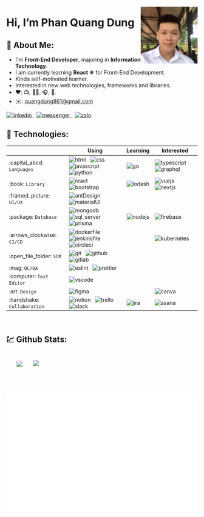 <img align="right"
src="./assets/avatar.jpg"
height="150px" width="150px" alt="Quang Dung avatar" title="Hi, nice to meet you! 🤖"/>

# Hi, I’m Phan Quang Dung

## :unicorn: About Me:

- I'm <b>Front-End Developer</b>, majoring in <b>Information Technology</b>.
- I am currently learning <b>React :atom_symbol:</b> for Front-End Development.
- Kinda self-motivated learner.
- Interested in new web technologies, frameworks and libraries.
- :heart:: :tv:, :man_technologist:, :headphones:, :badminton:.
- :envelope:: quangdung861@gmail.com

<a href="https://www.linkedin.com/in/phan-quang-dung-898476259/">
    <img src="https://cdn.jsdelivr.net/gh/devicons/devicon/icons/linkedin/linkedin-original.svg" height="32px" width="32px" alt="linkedin" title="My LinkedIn profile"/>
</a>
<!-- &nbsp;
<a href="https://twitter.com/duckymomo20012">
    <img src="https://user-images.githubusercontent.com/64480713/181669651-ecc731ff-a047-4ea0-9dab-9a6fd8478a4f.svg" height="32px" width="32px" alt="twitter" title="My Twitter account"/>
</a>
&nbsp;
<a href="https://t.me/duckymomo20012">
    <img src="https://user-images.githubusercontent.com/64480713/181579009-2851ced3-3ef9-4008-84c7-7f222c37c25b.svg" height="32px" width="32px" alt="telegram" title="My Telegram account"/>
</a>
&nbsp;
<a href="https://join.skype.com/invite/xabx5AI61PJc">
    <img src="https://user-images.githubusercontent.com/64480713/181579136-7ddffd39-476d-4212-af24-737ae02a7071.svg" height="32px" width="32px" alt="skype" title="My Skype account"/>
</a>
&nbsp;
<a href="https://discordapp.com/users/509778560224067605/">
    <img src="https://user-images.githubusercontent.com/64480713/181579318-2ce0865b-990a-43fd-a49a-2fb80df07164.svg" height="32px" width="32px" alt="discord" title="My Dicord account"/>
</a> -->
&nbsp;
<a href="https://m.me/quangdung861">
    <img src="https://upload.wikimedia.org/wikipedia/commons/thumb/b/be/Facebook_Messenger_logo_2020.svg/2048px-Facebook_Messenger_logo_2020.svg.png" height="32px" width="32px" alt="messenger" title="My Messenger account"/>
</a>
&nbsp;
<a href="http://zaloapp.com/qr/p/p7cwbci8b7i3">
    <img src="https://classic.vn/wp-content/uploads/2022/07/zalo-icon.png" height="32px" width="32px" alt="zalo" title="My Zalo account"/>
</a>

## :robot: Technologies:

<table>
    <thead>
        <tr>
            <th></th>
            <th>Using</th>
            <th>Learning</th>
            <th>Interested</th>
        </tr>
    </thead>
    <tbody>
        <tr>
            <td>:capital_abcd: <code>Languages</code></td>
            <td>
                <img src="https://cdn.jsdelivr.net/gh/devicons/devicon/icons/html5/html5-original.svg" height="32px" alt="html" title="HTML"/>
                &nbsp;
                <img src="https://cdn.jsdelivr.net/gh/devicons/devicon/icons/css3/css3-original.svg" height="32px" alt="css" title="CSS"/>
                &nbsp;
                <img src="https://cdn.jsdelivr.net/gh/devicons/devicon/icons/javascript/javascript-original.svg" height="32px" alt="javascript" title="Javascript"/>
                &nbsp;
                <img src="https://upload.wikimedia.org/wikipedia/commons/thumb/c/c3/Python-logo-notext.svg/1869px-Python-logo-notext.svg.png" height="32px" alt="python" title="Python"/>
            </td>
            <td>
                <img src="https://cdn.jsdelivr.net/gh/devicons/devicon/icons/go/go-original.svg" height="32px" alt="go" title="Go"/>
            </td>
            <td>
                <img src="https://cdn.jsdelivr.net/gh/devicons/devicon/icons/typescript/typescript-original.svg" height="32px" alt="typescript" title="Typescript"/>
                &nbsp;
                <img src="https://cdn.jsdelivr.net/gh/devicons/devicon/icons/graphql/graphql-plain.svg" height="32px" alt="graphql" title="GraphQL"/>
            </td>
        </tr>
        <tr>
            <td>:book: <code>Library</code></td>
            <td>
                <img src="https://upload.wikimedia.org/wikipedia/commons/thumb/a/a7/React-icon.svg/2300px-React-icon.svg.png" height="32px" alt="react" title="React"/>
                &nbsp;
                <img src="https://cdn-icons-png.flaticon.com/512/5968/5968672.png" height="32px" alt="bootstrap" title="Bootstrap"/>
            </td>
            <td>
                <img src="https://cdn.iconscout.com/icon/free/png-256/lodash-283360.png" height="32px" alt="lodash" title="Lodash"/>
            </td>
            <td>
                <img src="https://upload.wikimedia.org/wikipedia/commons/thumb/9/95/Vue.js_Logo_2.svg/1184px-Vue.js_Logo_2.svg.png" height="32px" alt="vuejs" title="VueJS"/>
                &nbsp;
                <img src="https://ui-lib.com/blog/wp-content/uploads/2021/12/nextjs-boilerplate-logo.png" height="32px" alt="nextjs" title="NextJS"/>
            </td>
        </tr>
        <tr>
            <td>:framed_picture: <code>UI/UX</code></td>
            <td>
                <img src="https://static-00.iconduck.com/assets.00/ant-design-icon-512x512-xbdsnx83.png" height="32px" alt="antDesign" title="Ant Design"/>
                &nbsp;
                <img src="https://mui.com/static/logo.png" height="32px" alt="materialUI" title="Material UI"/>
            </td>
            <td>
            </td>
            <td>
            </td>
        </tr>
        <tr>
            <td>:package: <code>Database</code></td>
            <td>
                <img src="https://cdn.jsdelivr.net/gh/devicons/devicon/icons/mongodb/mongodb-original.svg" height="32px" alt="mongodb" title="MongoDB"/>
                &nbsp;
                <img src="https://cdn.jsdelivr.net/gh/devicons/devicon/icons/microsoftsqlserver/microsoftsqlserver-plain.svg" height="32px" alt="sql_server" title="SQL Server"/>
                &nbsp;
                <img src="https://user-images.githubusercontent.com/64480713/181584158-7624dc4d-6be3-4deb-9410-f79977404ba2.svg" height="32px" alt="prisma" title="Prisma"/>
            </td>
            <td>
                <img src="https://cdn.iconscout.com/icon/free/png-256/node-js-1174925.png" height="32px" alt="nodejs" title="NodeJS"/>
            </td>
            <td>
             <img src="https://cdn.icon-icons.com/icons2/691/PNG/512/google_firebase_icon-icons.com_61475.png" height="32px" alt="firebase" title="Firebase"/>
            </td>
        </tr>
        <tr>
            <td>:arrows_clockwise: <code>CI/CD</code></td>
            <td>
                <img src="https://cdn.jsdelivr.net/gh/devicons/devicon/icons/docker/docker-original.svg" height="32px" alt="dockerfile" title="Docker"/>
                &nbsp;
                <img src="https://cdn.jsdelivr.net/gh/devicons/devicon/icons/jenkins/jenkins-original.svg" height="32px" alt="jenkinsfile" title="Jenkins"/>
                &nbsp;
                <img src="https://cdn.jsdelivr.net/gh/devicons/devicon/icons/circleci/circleci-plain-wordmark.svg" height="32px" alt="circleci" title="CircleCI"/>
            </td>
            <td>
            </td>
            <td>
                <img src="https://cdn.jsdelivr.net/gh/devicons/devicon/icons/kubernetes/kubernetes-plain.svg" height="32px" alt="kubernetes" title="Kubernetes"/>
            </td>
        </tr>
        <tr>
            <td>:open_file_folder: <code>SCM</code></td>
            <td>
                <img src="https://cdn.jsdelivr.net/gh/devicons/devicon/icons/git/git-original.svg" height="32px" alt="git" title="Git"/>
                &nbsp;
                <img src="https://cdn.jsdelivr.net/gh/devicons/devicon/icons/github/github-original.svg" height="32px" alt="github" title="Github"/>
                &nbsp;
                <img src="https://cdn.jsdelivr.net/gh/devicons/devicon/icons/gitlab/gitlab-original.svg" height="32px" alt="gitlab" title="Gitlab"/>
            </td>
            <td>
            </td>
            <td>
            </td>
        </tr>
        <tr>
            <td>:mag: <code>QC/QA</code></td>
            <td>
                <img src="https://cdn.jsdelivr.net/gh/devicons/devicon/icons/eslint/eslint-original.svg" height="32px" alt="eslint" title="ESLint"/>
                &nbsp;
                <img src="https://user-images.githubusercontent.com/64480713/181583557-ade2b505-e057-4d6c-93ce-7d30a7878303.svg" height="32px" alt="prettier" title="Prettier"/>
            </td>
            <td>
            </td>
            <td>
            </td>
        </tr>
        <tr>
            <td>:computer: <code>Text Editor</code></td>
            <td>
                <img src="https://cdn.jsdelivr.net/gh/devicons/devicon/icons/vscode/vscode-original.svg" height="32px" alt="vscode" title="VSCode"/>
            </td>
            <td>
            </td>
            <td>
            </td>
        </tr>
        <tr>
            <td>:art: <code>Design</code></td>
            <td>
                <img src="https://cdn.jsdelivr.net/gh/devicons/devicon/icons/figma/figma-original.svg" height="32px" alt="figma" title="Figma"/>
            </td>
            <td>
            </td>
            <td>
                <img src="https://cdn.jsdelivr.net/gh/devicons/devicon/icons/canva/canva-original.svg" height="32px" alt="canva" title="Canva"/>
            </td>
        </tr>
        <tr>
            <td>:handshake: <code>Collaboration</code></td>
            <td>
                <img src="https://user-images.githubusercontent.com/64480713/181582754-02447383-0a9b-4f40-8bb1-5b14b41f8c60.svg" height="32px" alt="notion" title="Notion"/>
                &nbsp;
                <img src="https://cdn.jsdelivr.net/gh/devicons/devicon/icons/trello/trello-plain.svg" height="32px" alt="trello" title="Trello"/>
                &nbsp;
                <img src="https://cdn.jsdelivr.net/gh/devicons/devicon/icons/slack/slack-original.svg" height="32px" alt="slack" title="Slack"/>
            </td>
            <td>
                <img src="https://cdn.jsdelivr.net/gh/devicons/devicon/icons/jira/jira-original-wordmark.svg" height="32px" alt="jira" title="Jira"/>
            </td>
            <td>
                <img src="https://user-images.githubusercontent.com/64480713/181582568-3ce728e6-cdd4-4a6f-8005-8ab36ad8ddfc.svg" height="32px" alt="asana" title="Asana"/>
            </td>
        </tr>
    </tbody>
</table>

<br>

## :chart: Github Stats:

<!-- https://github.com/anuraghazra/github-readme-stats -->
<br>
<div align=center>
  <a href="#" title="Quangdungdev">
    <img width="315" align="center" src="https://github-readme-stats.vercel.app/api/top-langs/?username=quangdung861&hide=c%23,powershell,Mathematica,Ruby,Objective-C,Objective-C%2b%2b,Cuda&title_color=61dafb&text_color=ffffff&icon_color=61dafb&bg_color=20232a&langs_count=8&layout=compact&border_color=61dafb&hide_border=true" />
  </a>
  <a href="#" title="Quangdungdev">
    <img align="right" width="434" src="https://github-readme-stats.vercel.app/api?username=quangdung861&show_icons=true&theme=react&border_color=61dafb&hide_border=true" />
  </a>
</div>
</br>
</br>
</br>
</br>
<a href="#" target="_blank">
  <img src="svg/quangdungdev.svg" width="1200" alt="quangdungdev-official" />
</a>
<br>
<!-- <br>
<h2 align="center">📑 My Favorites Quote 📑</h2>
<br>
<a href="#" target="_blank">
  <img src="svg/quangdungdev-quotes.svg" width="846" height="150" alt="quangdungdev-official" />
</a> -->
